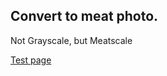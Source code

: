 Convert to meat photo.
----

Not Grayscale, but Meatscale

[Test page](https://zyamoji.github.io/meat_scale/convert_to_meat_photo.html)